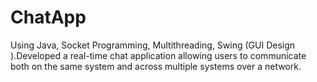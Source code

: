 # ChatApp
Using Java, Socket Programming, Multithreading, Swing (GUI Design ).Developed a real-time chat application allowing users to communicate both on the same system and across multiple systems over a network. 
